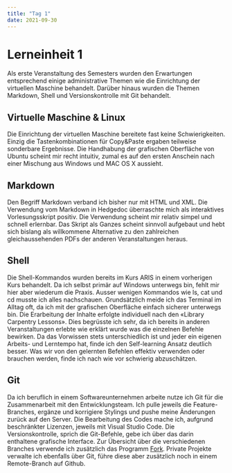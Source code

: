 ```yaml
---
title: "Tag 1"
date: 2021-09-30
---
```


# Lerneinheit 1
Als erste Veranstaltung des Semesters wurden den Erwartungen entsprechend einige administrative Themen wie die Einrichtung der virtuellen Maschine behandelt. Darüber hinaus wurden die Themen Markdown, Shell und Versionskontrolle mit Git behandelt. 
## Virtuelle Maschine & Linux
Die Einrichtung der virtuellen Maschine bereitete fast keine Schwierigkeiten. Einzig die Tastenkombinationen für Copy&Paste ergaben teilweise sonderbare Ergebnisse. Die Handhabung der grafischen Oberfläche von Ubuntu scheint mir recht intuitiv, zumal es auf den ersten Anschein nach einer Mischung aus Windows und MAC OS X aussieht.
## Markdown
Den Begriff Markdown verband ich bisher nur mit HTML und XML. Die Verwendung vom Markdown in Hedgedoc überraschte mich als interaktives Vorlesungsskript positiv. Die Verwendung scheint mir relativ simpel und schnell erlernbar. Das Skript als Ganzes scheint sinnvoll aufgebaut und hebt sich bislang als willkommene Alternative zu den zahlreichen gleichaussehenden PDFs der anderen Veranstaltungen heraus.
## Shell
Die Shell-Kommandos wurden bereits im Kurs ARIS in einem vorherigen Kurs behandelt. Da ich selbst primär auf Windows unterwegs bin, fehlt mir hier aber wiederum die Praxis. Ausser wenigen Kommandos wie ls, cat und cd musste ich alles nachschauen. Grundsätzlich meide ich das Terminal im Alltag oft, da ich mit der grafischen Oberfläche einfach sicherer unterwegs bin.
Die Erarbeitung der Inhalte erfolgte individuell nach den «Library Carpentry Lessons». Dies begrüsste ich sehr, da ich bereits in anderen Veranstaltungen erlebte wie erklärt wurde was die einzelnen Befehle bewirken. Da das Vorwissen stets unterschiedlich ist und jeder ein eigenen Arbeits- und Lerntempo hat, finde ich den Self-learning Ansatz deutlich besser. Was wir von den gelernten Befehlen effektiv verwenden oder brauchen werden, finde ich nach wie vor schwierig abzuschätzen.
## Git
Da ich beruflich in einem Softwareunternehmen arbeite nutze ich Git für die Zusammenarbeit mit den Entwicklungsteam. Ich pulle jeweils die Feature-Branches, ergänze und korrigiere Stylings und pushe meine Änderungen zurück auf den Server. Die Bearbeitung des Codes mache ich, aufgrund beschränkter Lizenzen, jeweils mit Visual Studio Code. Die Versionskontrolle, sprich die Git-Befehle, gebe ich über das darin enthaltene grafische Interface. Zur Übersicht über die verschiedenen Branches verwende ich zusätzlich das Programm [Fork](https://www.fork.dev/). Private Projekte verwalte ich ebenfalls über Git, führe diese aber zusätzlich noch in einem Remote-Branch auf Github.
